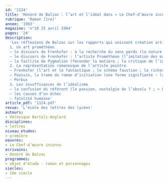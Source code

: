 ```yaml
---
id: '1124'
title: 'Honoré de Balzac : l’art et l’idéal dans « Le Chef-d’œuvre inconnu »'
rubrique: 'Roman [1re]'
annee: '1993'
magazine: 'n°10 15 avril 1994'
pages: '24'
description: 
  'Les réflexions de Balzac sur les rapports qui unissent création artistique et sensibilité immédiate…
  1. Un art prométhéen
  – le discours de Frenhofer : à la recherche du sens perdu (la nature matérielle de la pensée ; dépasser la matière par la matière ; une intuition spiritualiste de l’unité)
  – le discours de Frenhofer : l’artiste Prométhéen (l’imitation des maîtres ; l’imitation de la nature ; l’artiste, rival de Dieu ?)
  – la faillite de Pygmalion (féconder la matière ; la critique de l’intelligence ; la pensée destructrice)
  2. La représentation romanesque de l’artiste peintre
  – Frenhofer (l’art et le fantastique ; le schéma faustien ; la richesse)
  – Poussin, la trame du roman d’initiation (une forme signifiante : la nécessité de l’apprentissage ; la conception idéaliste de l’artiste ; le capital énergétique du créateur)
  – Porbus
  3. Les insuffisances de l’idéalisme
  – la confusion du référent (la passion, nostalgie de l’absolu ? ; « Le Chef-d’œuvre inconnu » ou la confusion de l’image et du modèle ; la perte du référent)
  – les causes d’un échec
  – fatalité humaine'
article_pdf: '1124.pdf'
revue: 'L’école des lettres des lycées'
auteurs:
- Véronique Bartoli-Anglard
disciplines:
- lettres
niveau_etudes:
- première
oeuvres:
- Le Chef-d’œuvre inconnu
ecrivains:
- Honoré de Balzac
programmes:
- objet d’étude - roman et personnages
siecles:
- 19e siècle
---
```

